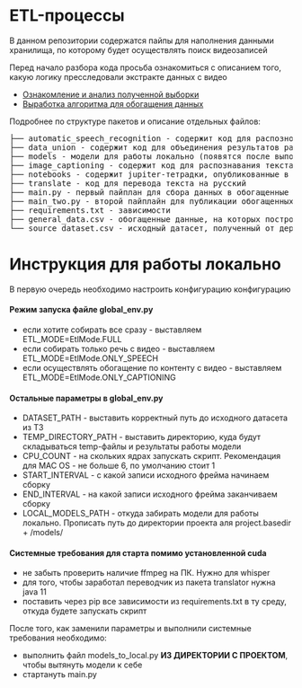 # ETL-процессы
В данном репозитории содержатся пайпы для наполнения данными хранилища, по которому будет осуществлять поиск видеозаписей

Перед начало разбора кода просьба ознакомиться с описанием того, какую логику пресследовали экстракте данных с видео

- [Ознакомление и анализ полученной выборки](https://www.kaggle.com/code/dnikonorov/data-analysis)
- [Выработка алгоритма для обогащения данных](https://www.kaggle.com/code/dnikonorov/preprocess-description-with-examples)

Подробнее по структуре пакетов и описание отдельных файлов:

<pre>
├── automatic_speech_recognition - содержит код для распознования текста с видео
├── data_union - содержит код для объединения результатов работы модели
├── models - модели для работы локально (появятся после выполнения models_to_local.py)
├── image_captioning - содержит код для распознавания текста с видео
├── notebooks - содержит jupiter-тетрадки, опубликованные в Kaggle и описанные выше
├── translate - код для перевода текста на русский 
├── main.py - первый пайплан для сбора данных в обогащенные csv
├── main_two.py - второй пайплайн для публикации обогащенных данных с csv в хранилище
├── requirements.txt - зависимости
├── general_data.csv - обогащенные данные, на которых построен индекс
└── source_dataset.csv - исходный датасет, полученный от держателей кейса
</pre>


# Инструкция для работы локально
В первую очередь необходимо настроить конфигурацию конфигурацию

#### Режим запуска файле global_env.py
- если хотите собирать все сразу - выставляем ETL_MODE=EtlMode.FULL
- если собирать только речь с видео - выставляем ETL_MODE=EtlMode.ONLY_SPEECH
- если осуществлять обогащение по контенту с видео - выставляем ETL_MODE=EtlMode.ONLY_CAPTIONING

#### Остальные параметры в global_env.py
- DATASET_PATH - выставить корректный путь до исходного датасета из ТЗ
- TEMP_DIRECTORY_PATH - выставить директорию, куда будут складываться temp-файлы и результаты работы модели
- CPU_COUNT - на скольких ядрах запускать скрипт. Рекомендация для MAC OS - не больше 6, по умолчанию стоит 1
- START_INTERVAL - с какой записи исходного фрейма начинаем сборку
- END_INTERVAL - на какой записи исходного фрейма заканчиваем сборку
- LOCAL_MODELS_PATH - откуда забирать модели для работы локально. Прописать путь до директории проекта аля project.basedir + /models/

#### Системные требования для старта помимо установленной cuda
- не забыть проверить наличие ffmpeg на ПК. Нужно для whisper
- для того, чтобы заработал переводчик из пакета translator нужна java 11
- поставить через pip все зависимости из requirements.txt в ту среду, откуда будете запускать скрипт



После того, как заменили параметры и выполнили системные требования необходимо:
- выполнить файл models_to_local.py **ИЗ ДИРЕКТОРИИ С ПРОЕКТОМ**, чтобы вытянуть модели к себе
- стартануть main.py